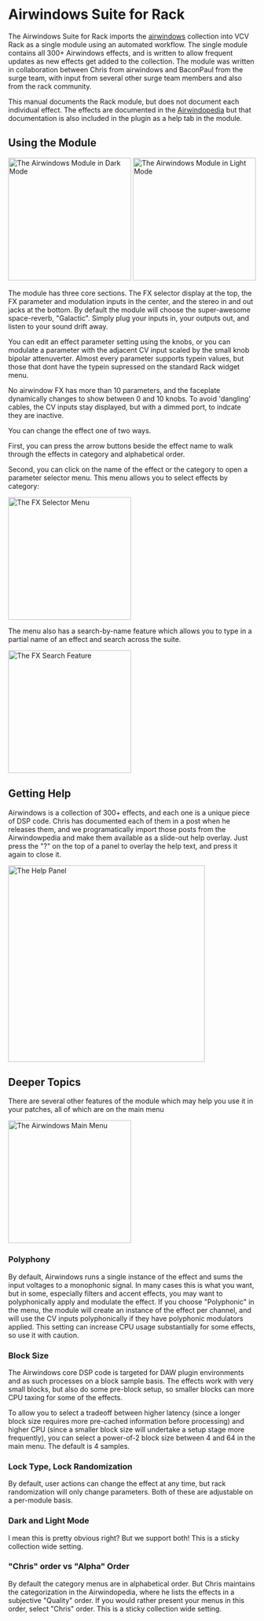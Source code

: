 # Airwindows Suite for Rack

The Airwindows Suite for Rack imports the [airwindows](https://www.airwindows.com)
collection into VCV Rack as a single module using an automated workflow. The single
module contains all 300+ Airwindows effects, and is written to allow frequent updates
as new effects get added to the collection. The module was written in collaboration
between Chris from airwindows and BaconPaul from the surge team, with input from
several other surge team members and also from the rack community.

This manual documents the Rack module, but does not document each individual effect.
The effects are documented in the [Airwindopedia](https://www.airwindows.com/wp-content/uploads/Airwindopedia.txt)
but that documentation is also included in the plugin as a help tab in the module.

## Using the Module

<img src="awgalactic.png" width=250 alt="The Airwindows Module in Dark Mode">
<img src="awlight.png" width=250 alt="The Airwindows Module in Light Mode">

The module has three core sections. The FX selector display at the top,
the FX parameter and modulation inputs in the center, and the stereo in
and out jacks at the bottom. By default the module will choose the 
super-awesome space-reverb, "Galactic". Simply plug your inputs in,
your outputs out, and listen to your sound drift away. 

You can edit an effect parameter setting using the knobs, or you can modulate
a parameter with the adjacent CV input scaled by the small knob bipolar attenuverter.
Almost every parameter supports typein values, but those that dont have the
typein supressed on the standard Rack widget menu.

No airwindow FX has more than 10 parameters, and the faceplate dynamically
changes to show between 0 and 10 knobs. To avoid 'dangling' cables, the 
CV inputs stay displayed, but with a dimmed port, to indcate they are inactive.

You can change the effect one of two ways.

First, you can press the arrow buttons beside the effect name to walk through
the effects in category and alphabetical order.

Second, you can click on the name of the effect or the category to open
a parameter selector menu. This menu allows you to select effects by category:

<img src="awmenu.png" width=250 alt="The FX Selector Menu">

The menu also has a search-by-name feature which allows you to type in a partial
name of an effect and search across the suite.

<img src="awsearch.png" width=250 alt="The FX Search Feature">

## Getting Help

Airwindows is a collection of 300+ effects, and each one is a unique piece
of DSP code. Chris has documented each of them in a post when he releases them,
and we programatically import those posts from the Airwindowpedia and make them
available as a slide-out help overlay. Just press the "?" on the top of a panel
to overlay the help text, and press it again to close it.

<img src="awhelp.png" width=400 alt="The Help Panel">

## Deeper Topics

There are several other features of the module which may help you use it
in your patches, all of which are on the main menu

<img src="awmainmenu.png" width=250 alt="The Airwindows Main Menu">

### Polyphony

By default, Airwindows runs a single instance of the effect and sums
the input voltages to a monophonic signal. In many cases this is what you
want, but in some, especially filters and accent effects, you may want to 
polyphonically apply and modulate the effect. If you choose "Polyphonic" in 
the menu, the module will create an instance of the effect per channel,
and will use the CV inputs polyphonically if they have polyphonic modulators
applied. This setting can increase CPU usage substantially for some effects,
so use it with caution.

### Block Size

The Airwindows core DSP code is targeted for DAW plugin environments and
as such processes on a block sample basis. The effects work with very small blocks,
but also do some pre-block setup, so smaller blocks can more CPU taxing for
some of the effects.

To allow you to select a tradeoff between higher latency (since a longer block
size requires more pre-cached information before processing) and higher CPU
(since a smaller block size will undertake a setup stage more frequently),
you can select a power-of-2 block size between 4 and 64 in the main menu.
The default is 4 samples.

### Lock Type, Lock Randomization

By default, user actions can change the effect at any time, but rack randomization
will only change parameters. Both of these are adjustable on a per-module basis.

### Dark and Light Mode

I mean this is pretty obvious right? But we support both! This is a sticky collection
wide setting.

### "Chris" order vs "Alpha" Order

By default the category menus are in alphabetical order. But Chris maintains
the categorization in the Airwindopedia, where he lists the effects in a
subjective "Quality" order. If you would rather present your menus in 
this order, select "Chris" order. This is a sticky collection wide setting.
